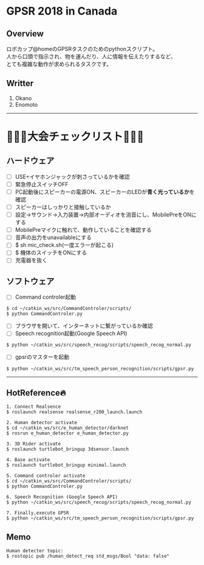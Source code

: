 # GPSR 2018 in Canada
## Overview
ロボカップ@homeのGPSRタスクのためのpythonスクリプト。  
人から口頭で指示され、物を運んだり、人に情報を伝えたりするなど、  
とても複雑な動作が求められるタスクです。

## Writter
1. Okano
2. Enomoto

--------------------------------------
# :triangular_flag_on_post::triangular_flag_on_post::triangular_flag_on_post:大会チェックリスト:triangular_flag_on_post::triangular_flag_on_post::triangular_flag_on_post:
## ハードウェア
- [ ] USE+イヤホンジャックが刺さっているかを確認
- [ ] 緊急停止スイッチOFF
- [ ] PC起動後にスピーカーの電源ON、スピーカーのLEDが**青く光っているか**を確認
- [ ] スピーカーはしっかりと接触しているか
- [ ] 設定->サウンド->入力装置->内部オーディオを消音にし、MobilePreをONにする
- [ ] MobilePreマイクに触れて、動作していることを確認する
- [ ] 音声の出力をunavailableにする
- [ ] $ sh mic_check.sh(一度エラーが起こる)
- [ ] $ 機体のスイッチをONにする
- [ ] 充電器を抜く
## ソフトウェア
- [ ] Command controler起動
```
$ cd ~/catkin_ws/src/CommandControler/scripts/
$ python CommandControler.py
```
- [ ] ブラウザを開いて、インターネットに繋がっているか確認
- [ ] Speech recognition起動(Google Speech API)
```
$ python ~/catkin_ws/src/speech_recog/scripts/speech_recog_normal.py
```
- [ ] gpsrのマスターを起動
```
$ python ~/catkin_ws/src/tm_speech_person_recognition/scripts/gpsr.py
```

---------------------------------------------------------------------------
## HotReference:fire:
~~~
1. Connect Realsence
$ roslaunch realsense realsense_r200_launch.launch

2. Human detector activate
$ cd ~/catkin_ws/src/e_human_detector/darknet
$ rosrun e_human_detector e_human_detector.py

3. 3D Rider activate
$ roslaunch turtlebot_bringup 3dsensor.launch

4. Base activate
$ roslaunch turtlebot_bringup minimal.launch

5. Command controler activate
$ cd ~/catkin_ws/src/CommandControler/scripts/
$ python CommandControler.py

6. Speech Recognition (Google Speech API)
$ python ~/catkin_ws/src/speech_recog/scripts/speech_recog_normal.py

7. Finally,execute GPSR
$ python ~/catkin_ws/src/tm_speech_person_recognition/scripts/gpsr.py
~~~
## Memo
~~~
Human detecter topic:  
$ rostopic pub /human_detect_req std_msgs/Bool "data: false"
~~~
